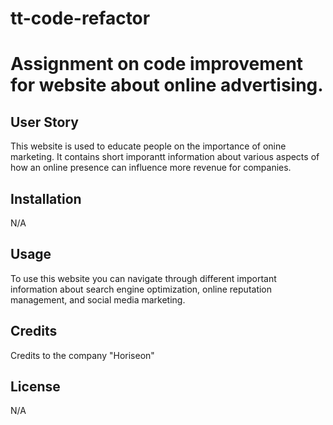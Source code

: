 # tt-code-refactor

# Assignment on code improvement for website about online advertising. 

## User Story

This website is used to educate people on the importance of onine marketing. It contains short imporantt information about various aspects of how an online presence can influence more revenue for companies. 

## Installation

N/A

## Usage

To use this website you can navigate through different important information about search engine optimization, online reputation management, and social media marketing. 

## Credits

Credits to the company "Horiseon"

## License

N/A

